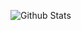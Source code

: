 ![Github Stats](https://github-readme-stats.vercel.app/api?username=a1ooha&theme=vue&show_icons=true&count_private=true&include_all_commits=true)
